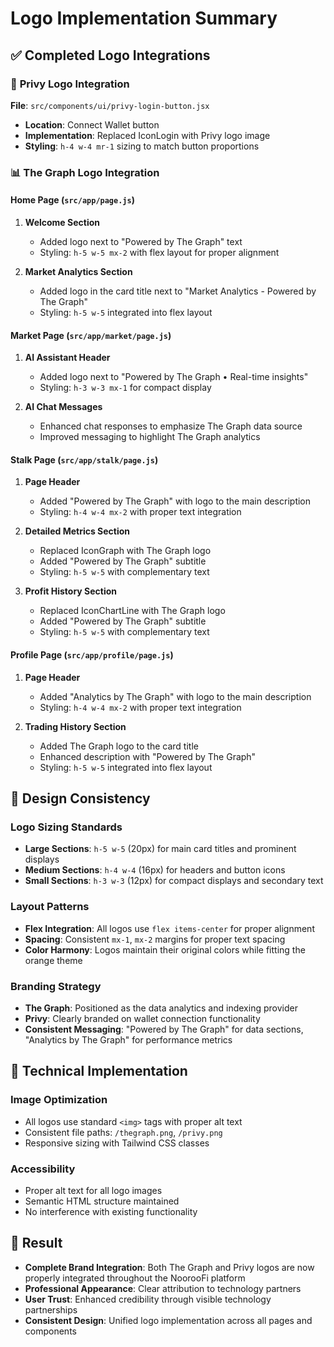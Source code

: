 # Logo Implementation Summary

## ✅ Completed Logo Integrations

### 🔗 **Privy Logo Integration**
**File**: `src/components/ui/privy-login-button.jsx`
- **Location**: Connect Wallet button
- **Implementation**: Replaced IconLogin with Privy logo image
- **Styling**: `h-4 w-4 mr-1` sizing to match button proportions

### 📊 **The Graph Logo Integration**

#### **Home Page** (`src/app/page.js`)
1. **Welcome Section**
   - Added logo next to "Powered by The Graph" text
   - Styling: `h-5 w-5 mx-2` with flex layout for proper alignment

2. **Market Analytics Section**
   - Added logo in the card title next to "Market Analytics - Powered by The Graph"
   - Styling: `h-5 w-5` integrated into flex layout

#### **Market Page** (`src/app/market/page.js`)
1. **AI Assistant Header**
   - Added logo next to "Powered by The Graph • Real-time insights"
   - Styling: `h-3 w-3 mx-1` for compact display

2. **AI Chat Messages**
   - Enhanced chat responses to emphasize The Graph data source
   - Improved messaging to highlight The Graph analytics

#### **Stalk Page** (`src/app/stalk/page.js`)
1. **Page Header**
   - Added "Powered by The Graph" with logo to the main description
   - Styling: `h-4 w-4 mx-2` with proper text integration

2. **Detailed Metrics Section**
   - Replaced IconGraph with The Graph logo
   - Added "Powered by The Graph" subtitle
   - Styling: `h-5 w-5` with complementary text

3. **Profit History Section**
   - Replaced IconChartLine with The Graph logo
   - Added "Powered by The Graph" subtitle
   - Styling: `h-5 w-5` with complementary text

#### **Profile Page** (`src/app/profile/page.js`)
1. **Page Header**
   - Added "Analytics by The Graph" with logo to the main description
   - Styling: `h-4 w-4 mx-2` with proper text integration

2. **Trading History Section**
   - Added The Graph logo to the card title
   - Enhanced description with "Powered by The Graph"
   - Styling: `h-5 w-5` integrated into flex layout

## 🎨 **Design Consistency**

### **Logo Sizing Standards**
- **Large Sections**: `h-5 w-5` (20px) for main card titles and prominent displays
- **Medium Sections**: `h-4 w-4` (16px) for headers and button icons
- **Small Sections**: `h-3 w-3` (12px) for compact displays and secondary text

### **Layout Patterns**
- **Flex Integration**: All logos use `flex items-center` for proper alignment
- **Spacing**: Consistent `mx-1`, `mx-2` margins for proper text spacing
- **Color Harmony**: Logos maintain their original colors while fitting the orange theme

### **Branding Strategy**
- **The Graph**: Positioned as the data analytics and indexing provider
- **Privy**: Clearly branded on wallet connection functionality
- **Consistent Messaging**: "Powered by The Graph" for data sections, "Analytics by The Graph" for performance metrics

## 🔧 **Technical Implementation**

### **Image Optimization**
- All logos use standard `<img>` tags with proper alt text
- Consistent file paths: `/thegraph.png`, `/privy.png`
- Responsive sizing with Tailwind CSS classes

### **Accessibility**
- Proper alt text for all logo images
- Semantic HTML structure maintained
- No interference with existing functionality

## 🚀 **Result**
- **Complete Brand Integration**: Both The Graph and Privy logos are now properly integrated throughout the NoorooFi platform
- **Professional Appearance**: Clear attribution to technology partners
- **User Trust**: Enhanced credibility through visible technology partnerships
- **Consistent Design**: Unified logo implementation across all pages and components
